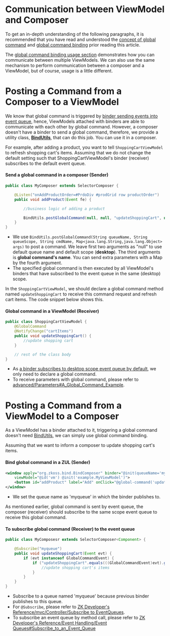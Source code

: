 # Communication between ViewModel and Composer
To get an in-depth understanding of the following paragraphs, it is recommended that you have read and understood the [ concept of global command](../viewmodel/commands#global-command) and [ global command binding](../data_binding/global_command_binding) prior reading this article.

The [ global command binding usage section](../data_binding/global_command_binding#usage) demonstrates how you can communicate between multiple ViewModels. We can also use the same mechanism to perform communication between a composer and a ViewModel, but of course, usage is a little different.

Posting a Command from a Composer to a ViewModel
================================================

We know that global command is triggered by [ binder sending events into event queue](../data_binding/binder), hence, ViewModels attached with binders are able to communicate with each other by global command. However, a composer doesn't have a binder to send a global command, therefore, we provide a utility class, **[BindUtils](http://www.zkoss.org/javadoc/latest/zk/org/zkoss/bind/BindUtils.html)**, that can do this job. You can use it in a composer.

For example, after adding a product, you want to tell ` ShoppingCartViewModel ` to refresh shopping cart's items. Assuming that we do not change the default setting such that ShoppingCartViewModel's binder (receiver) subscribes to the default event queue.

#### Send a global command in a composer (Sender)
```java
public class MyComposer extends SelectorComposer {

    @Listen("onAddProductOrder=#PrdoDiv #prodGrid row productOrder")
    public void addProduct(Event fe) {

        //business logic of adding a product

        BindUtils.postGlobalCommand(null, null, "updateShoppingCart", null);
    }
}
```
-   We use ` BindUtils.postGlobalCommand(String queueName, String queueScope, String cmdName, Map<java.lang.String,java.lang.Object> args) ` to post a command. We leave first two arguments as "null" to use default queue name and default scope (**desktop**). The third arguments is **global command's name**. You can send extra parameters with a Map by the fourth argument.
-   The specified global command is then executed by all ViewModel's binders that have subscribed to the event queue in the same (desktop) scope.

In the `ShoppingCartViewModel`, we should declare a global command method named `updateShoppingCart` to receive this command request and refresh cart items. The code snippet below shows this.

#### Global command in a ViewModel (Receiver)
```java
public class ShoppingCartViewModel {
    @GlobalCommand
    @NotifyChange("cartItems")
    public void updateShoppingCart() {
        //update shopping cart
    }

    // rest of the class body
}
```
-   As [a binder subscribes to desktop scope event queue by default](../data_binding/binder), we only need to declare a global command.
-   To receive parameters with global command, please refer to [advanced/Parameters\#A\_Global\_Command\_Example](./parameters#a-global-command-example).

Posting a Command from a ViewModel to a Composer
================================================
As a ViewModel has a binder attached to it, triggering a global command doesn't need [BindUtils](http://www.zkoss.org/javadoc/latest/zk/org/zkoss/bind/BindUtils.html), we can simply use global command binding.

Assuming that we want to inform a composer to update shopping cart's items.

#### Bind global command in a ZUL (Sender)
```xml
<window apply="org.zkoss.bind.BindComposer" binder="@init(queueName='myqueue')"
    viewModel="@id('vm') @init('example.MyViewModel')">
    <button id="addProduct" label="Add" onClick="@global-command('updateShoppingCart')"/>
</window>
```
-   We set the queue name as 'myqueue' in which the binder publishes to.

As mentioned earlier, global command is sent by event queue, the composer (receiver) should subscribe to the same scope event queue to receive this global command.

#### To subscribe global command (Receiver) to the event queue
```java
public class MyComposesr extends SelectorComposer<Component> {

    @Subscribe("myqueue")
    public void updateShoppingCart(Event evt) {
        if (evt instanceof GlobalCommandEvent) {
            if ("updateShoppingCart".equals(((GlobalCommandEvent)evt).getCommand())) {
                //update shopping cart's items
            }
        }
    }
}
```
-   Subscribe to a queue named 'myqueue' because previous binder publishes to this queue.
-   For ` @Subscribe `, please refer to [ZK Developer's Reference/mvc/Controller/Subscribe to EventQueues]({{site.baseurl}}/zk_dev_ref/mvc/subscribe_to_eventqueues).
-   To subscribe an event queue by method call, please refer to [ZK Developer's Reference/Event Handling/Event Queues\#Subscribe\_to\_an\_Event\_Queue]({{site.baseurl}}/zk_dev_ref/event_handling/event_queues#Subscribe_to_an_Event_Queue)

